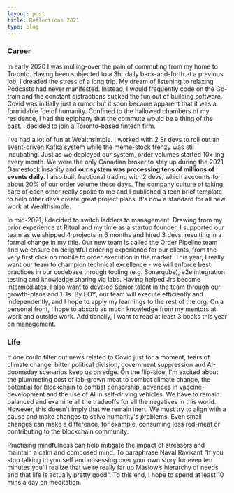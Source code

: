 ```yaml
---
layout: post
title: Reflections 2021
type: blog
---
```


### Career

In early 2020 I was mulling-over the pain of commuting from my home to Toronto. Having been subjected to a 3hr daily back-and-forth at a previous job, I dreaded the stress of a long trip. My dream of listening to relaxing Podcasts had never manifested. Instead, I would frequently code on the Go-train and the constant distractions sucked the fun out of building software. Covid was initially just a rumor but it soon became apparent that it was a formidable foe of humanity. Confined to the hallowed chambers of my residence, I had the epiphany that the commute would be a thing of the past. I decided to join a Toronto-based fintech firm.

I've had a lot of fun at Wealthsimple. I worked with 2 Sr devs to roll out an event-driven Kafka system while the meme-stock frenzy was stil incubating. Just as we deployed our system, order volumes started 10x-ing every month. We were the only Canadian broker to stay up during the 2021 Gamestock insanity and **our system was processing tens of millions of events daily**. I also built fractional trading with 2 devs, which accounts for about 20% of our order volume these days. The company culture of taking care of each other really spoke to me and I published a tech brief template to help other devs create great project plans. It's now a standard for all new work at Wealthsimple.

In mid-2021, I decided to switch ladders to management. Drawing from my prior experience at Ritual and my time as a startup founder, I supported our team as we shipped 4 projects in 6 months and hired 3 devs, resulting in a formal change in my title. Our new team is called the Order Pipeline team and we ensure an delightful ordering experience for our clients, from the very first click on mobile to order execution in the market. This year, I really want our team to champion technical excellence - we will enforce best practices in our codebase through tooling (e.g. Sonarqube), e2e integration testing and knowledge sharing via labs. Having helped Jrs become intermediates, I also want to develop Senior talent in the team through our growth-plans and 1-1s. By EOY, our team will execute efficiently and independently, and I hope to apply my learnings to the rest of the org. On a personal front, I hope to absorb as much knowledge from my mentors at work and outside work. Additionally, I want to read at least 3 books this year on management.

### Life

If one could filter out news related to Covid just for a moment, fears of climate change, bitter political division, government suppression and AI-doomsday scenarios keep us on edge. On the flip-side, I'm excited about the plummeting cost of lab-grown meat to combat climate change, the potential for blockchain to combat censorship, advances in vaccine-development and the use of AI in self-driving vehicles. We have to remain balanced and examine all the tradeoffs for all the negatives in this world. However, this doesn't imply that we remain inert. We must try to align with a cause and make changes to solve humanity's problems. Even small changes can make a difference, for example, consuming less red-meat or contributing to the blockchain community.

Practising mindfulness can help mitigate the impact of stressors and maintain a calm and composed mind. To paraphrase Naval Ravikant "If you stop talking to yourself and obsessing over your own story for even ten minutes you'll realize that we’re really far up Maslow’s hierarchy of needs and that life is actually pretty good". To this end, I hope to spend at least 10 mins a day on meditation.